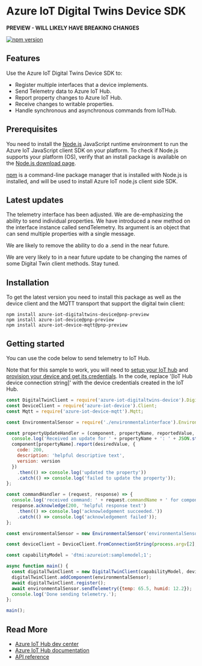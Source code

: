 # Azure IoT Digital Twins Device SDK

**PREVIEW - WILL LIKELY HAVE BREAKING CHANGES**

[![npm version](https://badge.fury.io/js/azure-iot-digitaltwins-device.svg)](https://badge.fury.io/js/azure-iot-digitaltwins-device)

## Features

Use the Azure IoT Digital Twins Device SDK to:
* Register multiple interfaces that a device implements.
* Send Telemetry data to Azure IoT Hub.
* Report property changes to Azure IoT Hub.
* Receive changes to writable properties.
* Handle synchronous and asynchronous commands from IoTHub.

## Prerequisites
You need to install the [Node.js][nodejs_lnk] JavaScript runtime environment to run the Azure IoT JavaScript client SDK on your platform. To check if Node.js supports your platform (OS), verify that an install package is available on the [Node.js download page][nodejs_dwld_lnk].

[npm][npm_lnk] is a command-line package manager that is installed with Node.js is installed, and will be used to install Azure IoT node.js client side SDK.

## Latest updates

The telemetry interface has been adjusted.  We are de-emphasizing the ability to send individual properties.
We have introduced a new method on the interface instance called sendTelemetry. Its argument is an object that can
send multiple properties with a single message.

We are likely to remove the ability to do a .send in the near future.

We are very likely to in a near future update to be changing the names of some Digital Twin client methods.  Stay tuned.

## Installation

To get the latest version you need to install this package as well as the device client and the MQTT transport that support the digital twin client:

```shell
npm install azure-iot-digitaltwins-device@pnp-preview
npm install azure-iot-device@pnp-preview
npm install azure-iot-device-mqtt@pnp-preview
```

## Getting started

You can use the code below to send telemetry to IoT Hub.

Note that for this sample to work, you will need to [setup your IoT hub][lnk-setup-iot-hub] and [provision your device and get its credentials][lnk-manage-iot-hub]. In the code, replace '[IoT Hub device connection string]' with the device credentials created in the IoT Hub.

```javascript
const DigitalTwinClient = require('azure-iot-digitaltwins-device').DigitalTwinClient;
const DeviceClient = require('azure-iot-device').Client;
const Mqtt = require('azure-iot-device-mqtt').Mqtt;

const EnvironmentalSensor = require('./environmentalinterface').EnvironmentalSensor;

const propertyUpdateHandler = (component, propertyName, reportedValue, desiredValue, version) => {
  console.log('Received an update for ' + propertyName + ': ' + JSON.stringify(desiredValue));
  component[propertyName].report(desiredValue, {
    code: 200,
    description: 'helpful descriptive text',
    version: version
  })
    .then(() => console.log('updated the property'))
    .catch(() => console.log('failed to update the property'));
};

const commandHandler = (request, response) => {
  console.log('received command: ' + request.commandName + ' for component: ' + request.componentName);
  response.acknowledge(200, 'helpful response text')
    .then(() => console.log('acknowledgement succeeded.'))
    .catch(() => console.log('acknowledgement failed'));
};

const environmentalSensor = new EnvironmentalSensor('environmentalSensor', propertyUpdateHandler, commandHandler);

const deviceClient = DeviceClient.fromConnectionString(process.argv[2], Mqtt);

const capabilityModel = 'dtmi:azureiot:samplemodel;1';

async function main() {
  const digitalTwinClient = new DigitalTwinClient(capabilityModel, deviceClient);
  digitalTwinClient.addComponent(environmentalSensor);
  await digitalTwinClient.register();
  await environmentalSensor.sendTelemetry({temp: 65.5, humid: 12.2});
  console.log('Done sending telemetry.');
};

main();
```

## Read More

* [Azure IoT Hub dev center][iot-dev-center]
* [Azure IoT Hub documentation][iot-hub-documentation]
* [API reference][node-api-reference]

[nodejs_lnk]: https://nodejs.org/
[nodejs_dwld_lnk]: https://nodejs.org/en/download/
[npm_lnk]:https://docs.npmjs.com/getting-started/what-is-npm
[lnk-setup-iot-hub]: https://aka.ms/howtocreateazureiothub
[lnk-manage-iot-hub]: https://aka.ms/manageiothub
[devbox-setup]: https://github.com/Azure/azure-iot-sdk-node/blob/master/doc/node-devbox-setup.md
[device-samples]: https://github.com/Azure/azure-iot-sdk-node-digitaltwins/tree/master/digitaltwins/samples/device
[node-api-reference]: https://docs.microsoft.com/en-us/javascript/api/azure-iot-digitaltwins-device/
[iot-dev-center]: http://azure.com/iotdev
[iot-hub-documentation]: https://docs.microsoft.com/en-us/azure/iot-hub/
